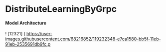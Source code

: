 # DistributeLearningByGrpc


#### Model Architecture


! [12321] ( https://user-images.githubusercontent.com/68216852/119232348-e7ca1580-bb5f-11eb-91eb-2535691db9fc.p

